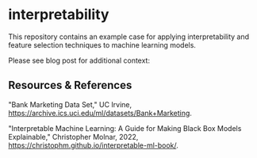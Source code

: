 # interpretability

This repository contains an example case for applying interpretability and feature selection techniques to machine learning models.

Please see blog post for additional context: 

## Resources & References

"Bank Marketing Data Set," UC Irvine, https://archive.ics.uci.edu/ml/datasets/Bank+Marketing.

"Interpretable Machine Learning: A Guide for Making Black Box Models Explainable," Christopher Molnar, 2022, https://christophm.github.io/interpretable-ml-book/.
